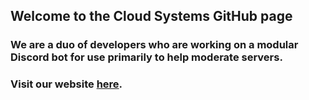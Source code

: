 ## Welcome to the Cloud Systems GitHub page

### We are a duo of developers who are working on a modular Discord bot for use primarily to help moderate servers.
### Visit our website [here](https://cloudsystems.live).
